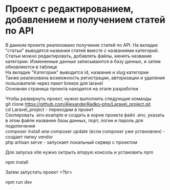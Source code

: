 # Проект с редактированием, добавлением и получением статей по API

В данном проекте реализовано получение статей по API. На вкладке "статьи" выводятся названия статей вместе с названиями категорий. Статьи можно редактировать, добавлять файлы, менять название категории. Измененные данные записываются в базу данных, и затем обновляются в таблице </br>
На вкладке "Категории" выводится id, название и slug категории </br>
Также реализована возможность регистрации, авторизации и удаления пользователя через пакет breeze для laravel </br>
Основная страница проекта находится на этапе разработки </br>

Чтобы развернуть проект, нужно выполнить следующие команды <br />
git clone https://github.com/AlexanderRadko-php/Laravel_project.git <br />
cd Laravel_project - переходим в проект <br />
Скопировать .env.example и создать в корне проекта файл .env, указать в этом файле название базы данных, порт, логин и пароль для подключения <br/>
composer install или composer update (если composer уже установлен) - создает папку vendor <br />
php artisan serve - запускает локальный сервер с проектом <br />


Для запуска vite нужно октрыть вторую консоль и установить npm </br>

npm install

Затем запустить проект <?br>

npm run dev
